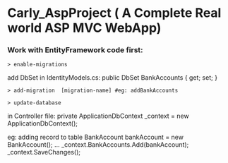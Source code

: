 # Carly_AspProject ( A Complete Real world ASP MVC WebApp)

### Work with EntityFramework code first:
```
> enable-migrations
```

add DbSet in IdentityModels.cs:
public DbSet<BankAccount> BankAccounts { get; set; }

```
> add-migration  [migration-name] #eg: addBankAccounts
```

```
> update-database
```

in Controller file:
private ApplicationDbContext _context = new ApplicationDbContext();

eg: adding record to table
BankAccount bankAccount = new BankAccount();
...
_context.BankAccounts.Add(bankAccount);
_context.SaveChanges();
